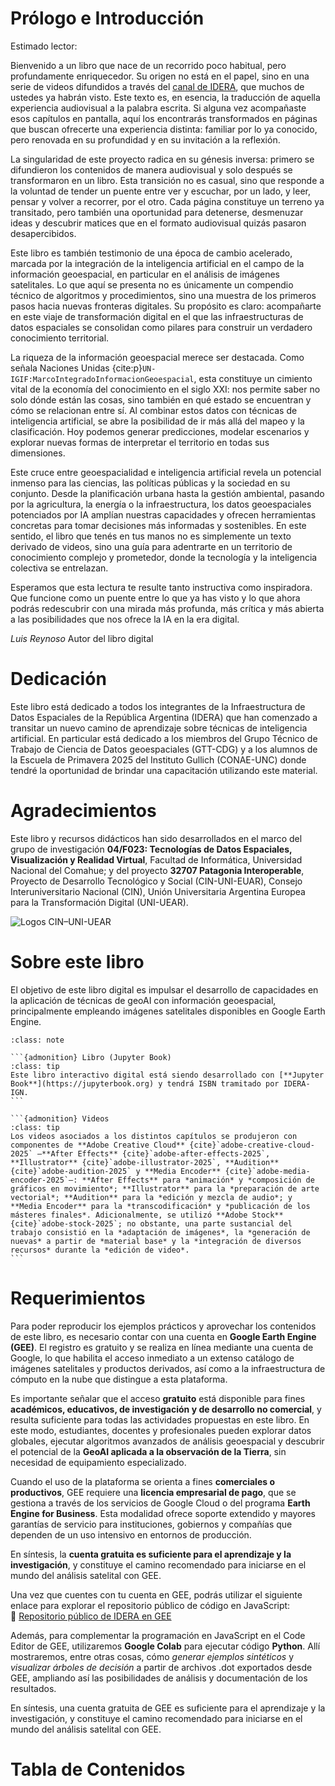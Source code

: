 # Prólogo e Introducción

Estimado lector:

Bienvenido a un libro que nace de un recorrido poco habitual, pero profundamente enriquecedor. Su origen no está en el papel, sino en una serie de videos difundidos a través del [canal de IDERA](https://www.youtube.com/results?search_query=idera+argentina), que muchos de ustedes ya habrán visto. Este texto es, en esencia, la traducción de aquella experiencia audiovisual a la palabra escrita. Si alguna vez acompañaste esos capítulos en pantalla, aquí los encontrarás transformados en páginas que buscan ofrecerte una experiencia distinta: familiar por lo ya conocido, pero renovada en su profundidad y en su invitación a la reflexión.

La singularidad de este proyecto radica en su génesis inversa: primero se difundieron los contenidos de manera audiovisual y solo después se transformaron en un libro. Esta transición no es casual, sino que responde a la voluntad de tender un puente entre ver y escuchar, por un lado, y leer, pensar y volver a recorrer, por el otro. Cada página constituye un terreno ya transitado, pero también una oportunidad para detenerse, desmenuzar ideas y descubrir matices que en el formato audiovisual quizás pasaron desapercibidos.

Este libro es también testimonio de una época de cambio acelerado, marcada por la integración de la inteligencia artificial en el campo de la información geoespacial, en particular en el análisis de imágenes satelitales. Lo que aquí se presenta no es únicamente un compendio técnico de algoritmos y procedimientos, sino una muestra de los primeros pasos hacia nuevas fronteras digitales. Su propósito es claro: acompañarte en este viaje de transformación digital en el que las infraestructuras de datos espaciales se consolidan como pilares para construir un verdadero conocimiento territorial.

La riqueza de la información geoespacial merece ser destacada. Como señala Naciones Unidas {cite:p}`UN-IGIF:MarcoIntegradoInformacionGeoespacial`, esta constituye un cimiento vital de la economía del conocimiento en el siglo XXI: nos permite saber no solo dónde están las cosas, sino también en qué estado se encuentran y cómo se relacionan entre sí. Al combinar estos datos con técnicas de inteligencia artificial, se abre la posibilidad de ir más allá del mapeo y la clasificación. Hoy podemos generar predicciones, modelar escenarios y explorar nuevas formas de interpretar el territorio en todas sus dimensiones.

Este cruce entre geoespacialidad e inteligencia artificial revela un potencial inmenso para las ciencias, las políticas públicas y la sociedad en su conjunto. Desde la planificación urbana hasta la gestión ambiental, pasando por la agricultura, la energía o la infraestructura, los datos geoespaciales potenciados por IA amplían nuestras capacidades y ofrecen herramientas concretas para tomar decisiones más informadas y sostenibles. En este sentido, el libro que tenés en tus manos no es simplemente un texto derivado de videos, sino una guía para adentrarte en un territorio de conocimiento complejo y prometedor, donde la tecnología y la inteligencia colectiva se entrelazan.

Esperamos que esta lectura te resulte tanto instructiva como inspiradora. Que funcione como un puente entre lo que ya has visto y lo que ahora podrás redescubrir con una mirada más profunda, más crítica y más abierta a las posibilidades que nos ofrece la IA en la era digital.

*Luis Reynoso*
Autor del libro digital

# Dedicación

Este libro está dedicado a todos los integrantes de la Infraestructura de Datos Espaciales de la República Argentina (IDERA) que han comenzado a transitar un nuevo camino de aprendizaje sobre técnicas de inteligencia artificial. En particular está dedicado a los miembros del Grupo Técnico de Trabajo de Ciencia de Datos geoespaciales (GTT-CDG) y a los alumnos de la Escuela de Primavera 2025 del Instituto Gullich (CONAE-UNC) donde tendré la oportunidad de brindar una capacitación utilizando este material.

# Agradecimientos

Este libro y recursos didácticos han sido desarrollados en el marco del grupo de investigación **04/F023: Tecnologías de Datos Espaciales, Visualización y Realidad Virtual**, Facultad de Informática, Universidad Nacional del Comahue; y del proyecto **32707 Patagonia Interoperable**, Proyecto de Desarrollo Tecnológico y Social (CIN-UNI-EUAR), Consejo Interuniversitario Nacional (CIN), Unión Universitaria Argentina Europea para la Transformación Digital (UNI-UEAR).

![Logos CIN–UNI-UEAR](imagenes/CIN-UNIUEAR.png)

# Sobre este libro

El objetivo de este libro digital es impulsar el desarrollo de capacidades en la aplicación de técnicas de geoAI con información geoespacial, principalmente empleando imágenes satelitales disponibles en Google Earth Engine. 


````{admonition} Producción del libro y de los videos
:class: note

```{admonition} Libro (Jupyter Book)
:class: tip
Este libro interactivo digital está siendo desarrollado con [**Jupyter Book**](https://jupyterbook.org) y tendrá ISBN tramitado por IDERA-IGN.
```

```{admonition} Videos
:class: tip
Los videos asociados a los distintos capítulos se produjeron con componentes de **Adobe Creative Cloud** {cite}`adobe-creative-cloud-2025` —**After Effects** {cite}`adobe-after-effects-2025`, **Illustrator** {cite}`adobe-illustrator-2025`, **Audition** {cite}`adobe-audition-2025` y **Media Encoder** {cite}`adobe-media-encoder-2025`—: **After Effects** para *animación* y *composición de gráficos en movimiento*; **Illustrator** para la *preparación de arte vectorial*; **Audition** para la *edición y mezcla de audio*; y **Media Encoder** para la *transcodificación* y *publicación de los másteres finales*. Adicionalmente, se utilizó **Adobe Stock** {cite}`adobe-stock-2025`; no obstante, una parte sustancial del trabajo consistió en la *adaptación de imágenes*, la *generación de nuevas* a partir de *material base* y la *integración de diversos recursos* durante la *edición de video*.
```

````


# Requerimientos

Para poder reproducir los ejemplos prácticos y aprovechar los contenidos de este libro, es necesario contar con una cuenta en **Google Earth Engine (GEE)**. El registro es gratuito y se realiza en línea mediante una cuenta de Google, lo que habilita el acceso inmediato a un extenso catálogo de imágenes satelitales y productos derivados, así como a la infraestructura de cómputo en la nube que distingue a esta plataforma.

Es importante señalar que el acceso **gratuito** está disponible para fines **académicos, educativos, de investigación y de desarrollo no comercial**, y resulta suficiente para todas las actividades propuestas en este libro. En este modo, estudiantes, docentes y profesionales pueden explorar datos globales, ejecutar algoritmos avanzados de análisis geoespacial y descubrir el potencial de la **GeoAI aplicada a la observación de la Tierra**, sin necesidad de equipamiento especializado.

Cuando el uso de la plataforma se orienta a fines **comerciales o productivos**, GEE requiere una **licencia empresarial de pago**, que se gestiona a través de los servicios de Google Cloud o del programa **Earth Engine for Business**. Esta modalidad ofrece soporte extendido y mayores garantías de servicio para instituciones, gobiernos y compañías que dependen de un uso intensivo en entornos de producción.

En síntesis, la **cuenta gratuita es suficiente para el aprendizaje y la investigación**, y constituye el camino recomendado para iniciarse en el mundo del análisis satelital con GEE.

Una vez que cuentes con tu cuenta en GEE, podrás utilizar el siguiente enlace para explorar el repositorio público de código en JavaScript:  
🔗 [Repositorio público de IDERA en GEE](https://code.earthengine.google.com/?accept_repo=users%2Fcdg-idera%2Fgee)

Además, para complementar la programación en JavaScript en el Code Editor de GEE, utilizaremos **Google Colab** para ejecutar código **Python**. Allí mostraremos, entre otras cosas, cómo *generar ejemplos sintéticos* y *visualizar árboles de decisión* a partir de archivos .dot exportados desde GEE, ampliando así las posibilidades de análisis y documentación de los resultados.

En síntesis, una cuenta gratuita de GEE es suficiente para el aprendizaje y la investigación, y constituye el camino recomendado para iniciarse en el mundo del análisis satelital con GEE.

# Tabla de Contenidos

```{tableofcontents}
```